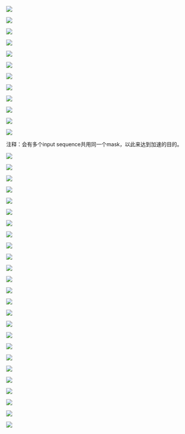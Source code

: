 ![](assets/2022-04-25-18-30-41-image.png)

![](assets/2022-04-25-18-32-23-image.png)

![](assets/2022-04-25-18-33-20-image.png)

![](assets/2022-04-25-18-34-15-image.png)

![](assets/2022-04-25-18-35-39-image.png)

![](assets/2022-04-25-18-39-13-image.png)

![](assets/2022-04-25-18-39-56-image.png)

![](assets/2022-04-25-18-40-10-image.png)

![](assets/2022-04-25-18-42-09-image.png)

![](assets/2022-04-25-18-42-22-image.png)

![](assets/2022-04-25-18-43-42-image.png)

![](assets/2022-04-25-18-46-11-image.png)

注释：会有多个input sequence共用同一个mask，以此来达到加速的目的。

![](assets/2022-04-25-18-50-51-image.png)

![](assets/2022-04-25-18-52-50-image.png)

![](assets/2022-04-25-18-54-29-image.png)

![](assets/2022-04-25-18-56-46-image.png)

![](assets/2022-04-25-18-57-25-image.png)

![](assets/2022-04-25-18-57-46-image.png)

![](assets/2022-04-25-18-58-17-image.png)

![](assets/2022-04-25-19-10-13-image.png)

![](assets/2022-04-25-19-11-01-image.png)

![](assets/2022-04-25-19-11-26-image.png)

![](assets/2022-04-25-19-11-56-image.png)

![](assets/2022-04-25-19-13-14-image.png)

![](assets/2022-04-25-19-15-04-image.png)

![](assets/2022-04-25-19-16-48-image.png)

![](assets/2022-04-25-19-17-32-image.png)

![](assets/2022-04-25-19-19-07-image.png)

![](assets/2022-04-25-19-19-38-image.png)

![](assets/2022-04-25-19-19-49-image.png)

![](assets/2022-04-25-19-21-47-image.png)

![](assets/2022-04-25-19-21-56-image.png)

![](assets/2022-04-25-19-23-43-image.png)

![](assets/2022-04-25-19-23-53-image.png)

![](assets/2022-04-25-19-25-03-image.png)

![](assets/2022-04-25-19-26-09-image.png)

![](assets/2022-04-25-19-26-20-image.png)


